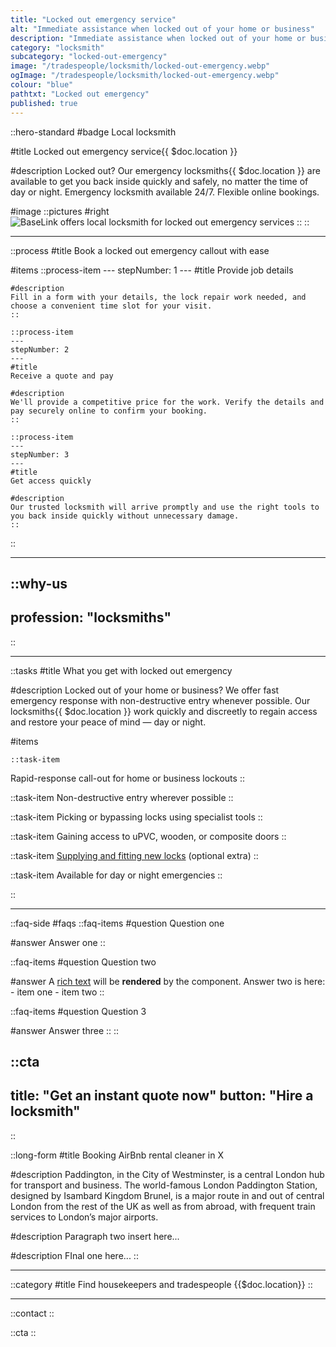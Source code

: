 ```yaml
---
title: "Locked out emergency service"
alt: "Immediate assistance when locked out of your home or business"
description: "Immediate assistance when locked out of your home or business"
category: "locksmith"
subcategory: "locked-out-emergency"
image: "/tradespeople/locksmith/locked-out-emergency.webp"
ogImage: "/tradespeople/locksmith/locked-out-emergency.webp"
colour: "blue"
pathtxt: "Locked out emergency"
published: true
---
```


::hero-standard
#badge
Local locksmith

#title
Locked out emergency service{{ $doc.location }}

#description
Locked out? Our emergency locksmiths{{ $doc.location }} are available to get you back inside quickly and safely, no matter the time of day or night. Emergency locksmith available 24/7. Flexible online bookings.

#image
    ::pictures
    #right
    ![BaseLink offers local locksmith for locked out emergency services](/tradespeople/locksmith/locked-out-emergency.webp)
    ::
::

---

::process
#title
Book a locked out emergency callout with ease

#items
    ::process-item
    ---
    stepNumber: 1
    ---
    #title
    Provide job details

    #description
    Fill in a form with your details, the lock repair work needed, and choose a convenient time slot for your visit.
    ::
    
    ::process-item
    ---
    stepNumber: 2
    ---
    #title
    Receive a quote and pay

    #description
    We'll provide a competitive price for the work. Verify the details and pay securely online to confirm your booking.
    ::

    ::process-item
    ---
    stepNumber: 3
    ---
    #title
    Get access quickly

    #description
    Our trusted locksmith will arrive promptly and use the right tools to you back inside quickly without unnecessary damage.
    ::
::

---

::why-us
---
profession: "locksmiths"
---
::

---

::tasks
#title
What you get with locked out emergency

#description
Locked out of your home or business? We offer fast emergency response with non-destructive entry whenever possible. Our locksmiths{{ $doc.location }} work quickly and discreetly to regain access and restore your peace of mind — day or night.

#items

    ::task-item
  Rapid-response call-out for home or business lockouts
  ::

  ::task-item
  Non-destructive entry wherever possible
  ::

  ::task-item
  Picking or bypassing locks using specialist tools
  ::

  ::task-item
  Gaining access to uPVC, wooden, or composite doors
  ::

  ::task-item
  [Supplying and fitting new locks](/services/tradespeople/locksmith/lock-change) (optional extra)
  ::

  ::task-item
  Available for day or night emergencies
  ::

::

---

::faq-side
#faqs
  ::faq-items
  #question
  Question one

  #answer
  Answer one
  ::

  ::faq-items
  #question
  Question two

  #answer
  A [rich text](/services/commercial-cleaning) will be **rendered** by the component.
  Answer two is here:
    - item one
    - item two
  ::

  ::faq-items
  #question
  Question 3

  #answer
  Answer three
  ::
::

::cta
---
title: "Get an instant quote now"
button: "Hire a locksmith"
---
::

::long-form
#title
Booking AirBnb rental cleaner in X

#description
Paddington, in the City of Westminster, is a central London hub for transport and business. The world-famous London Paddington Station, designed by Isambard Kingdom Brunel, is a major route in and out of central London from the rest of the UK as well as from abroad, with frequent train services to London’s major airports.

#description
Paragraph two insert here...

#description
FInal one here...
::

---

::category
#title
Find housekeepers and tradespeople {{$doc.location}}
::

---

::contact
::

::cta
::